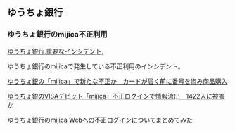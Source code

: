 ## ゆうちょ銀行


### ゆうちょ銀行のmijica不正利用
[ゆうちょ銀行](ゆうちょ銀行.html),[重要なインシデント](重要なインシデント.html),

ゆうちょ銀行のmijicaで発生している不正利用のインシデント。

[ゆうちょ銀の「mijica」で新たな不正か　カードが届く前に番号を盗み商品購入](https://www.itmedia.co.jp/news/articles/2010/07/news080.html)

[ゆうちょ銀のVISAデビット「mijica」不正ログインで情報流出　1422人に被害か](https://www.itmedia.co.jp/news/articles/2010/05/news057.html)

[ゆうちょ銀行のmijica Webへの不正ログインについてまとめてみた](https://piyolog.hatenadiary.jp/entry/2020/10/05/073000)

